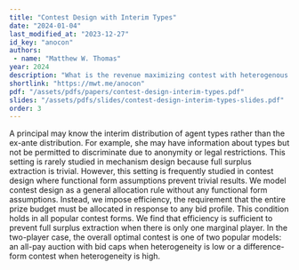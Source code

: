 ```yaml
---
title: "Contest Design with Interim Types"
date: "2024-01-04"
last_modified_at: "2023-12-27"
id_key: "anocon"
authors:
 - name: "Matthew W. Thomas"
year: 2024
description: "What is the revenue maximizing contest with heterogenous agents?"
shortlink: "https://mwt.me/anocon"
pdf: "/assets/pdfs/papers/contest-design-interim-types.pdf"
slides: "/assets/pdfs/slides/contest-design-interim-types-slides.pdf"
order: 3
---
```


A principal may know the interim distribution of agent types rather than the ex-ante distribution. For example, she may have information about types but not be permitted to discriminate due to anonymity or legal restrictions. This setting is rarely studied in mechanism design because full surplus extraction is trivial. However, this setting is frequently studied in contest design where functional form assumptions prevent trivial results. We model contest design as a general allocation rule without any functional form assumptions. Instead, we impose efficiency, the requirement that the entire prize budget must be allocated in response to any bid profile. This condition holds in all popular contest forms. We find that efficiency is sufficient to prevent full surplus extraction when there is only one marginal player. In the two-player case, the overall optimal contest is one of two popular models: an all-pay auction with bid caps when heterogeneity is low or a difference-form contest when heterogeneity is high.

